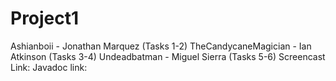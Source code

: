 # Project1
Ashianboii - Jonathan Marquez (Tasks 1-2)
TheCandycaneMagician - Ian Atkinson (Tasks 3-4)
Undeadbatman - Miguel Sierra (Tasks 5-6)
Screencast Link: 
Javadoc link: 